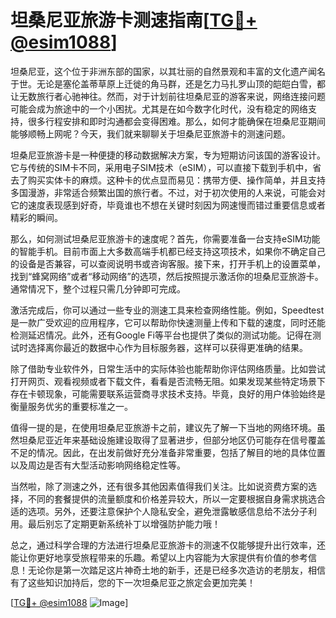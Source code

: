 # 坦桑尼亚旅游卡测速指南[[TG💪+ @esim1088](https://t.me/s/esim1088)]

坦桑尼亚，这个位于非洲东部的国家，以其壮丽的自然景观和丰富的文化遗产闻名于世。无论是塞伦盖蒂草原上迁徙的角马群，还是乞力马扎罗山顶的皑皑白雪，都让无数旅行者心驰神往。然而，对于计划前往坦桑尼亚的游客来说，网络连接问题可能会成为旅途中的一个小困扰。尤其是在如今数字化时代，没有稳定的网络支持，很多行程安排和即时沟通都会变得困难。那么，如何才能确保在坦桑尼亚期间能够顺畅上网呢？今天，我们就来聊聊关于坦桑尼亚旅游卡的测速问题。

坦桑尼亚旅游卡是一种便捷的移动数据解决方案，专为短期访问该国的游客设计。它与传统的SIM卡不同，采用电子SIM技术（eSIM），可以直接下载到手机中，省去了购买实体卡的麻烦。这种卡的优点显而易见：携带方便、操作简单，并且支持多国漫游，非常适合频繁出国的旅行者。不过，对于初次使用的人来说，可能会对它的速度表现感到好奇，毕竟谁也不想在关键时刻因为网速慢而错过重要信息或者精彩的瞬间。

那么，如何测试坦桑尼亚旅游卡的速度呢？首先，你需要准备一台支持eSIM功能的智能手机。目前市面上大多数高端手机都已经支持这项技术，如果你不确定自己的设备是否兼容，可以查阅说明书或咨询客服。接下来，打开手机上的设置菜单，找到“蜂窝网络”或者“移动网络”的选项，然后按照提示激活你的坦桑尼亚旅游卡。通常情况下，整个过程只需几分钟即可完成。

激活完成后，你可以通过一些专业的测速工具来检查网络性能。例如，Speedtest是一款广受欢迎的应用程序，它可以帮助你快速测量上传和下载的速度，同时还能检测延迟情况。此外，还有Google Fi等平台也提供了类似的测试功能。记得在测试时选择离你最近的数据中心作为目标服务器，这样可以获得更准确的结果。

除了借助专业软件外，日常生活中的实际体验也能帮助你评估网络质量。比如尝试打开网页、观看视频或者下载文件，看看是否流畅无阻。如果发现某些特定场景下存在卡顿现象，可能需要联系运营商寻求技术支持。毕竟，良好的用户体验始终是衡量服务优劣的重要标准之一。

值得一提的是，在使用坦桑尼亚旅游卡之前，建议先了解一下当地的网络环境。虽然坦桑尼亚近年来基础设施建设取得了显著进步，但部分地区仍可能存在信号覆盖不足的情况。因此，在出发前做好充分准备非常重要，包括了解目的地的具体位置以及周边是否有大型活动影响网络稳定性等。

当然啦，除了测速之外，还有很多其他因素值得我们关注。比如说资费方案的选择，不同的套餐提供的流量额度和价格差异较大，所以一定要根据自身需求挑选合适的选项。另外，还要注意保护个人隐私安全，避免泄露敏感信息给不法分子利用。最后别忘了定期更新系统补丁以增强防护能力哦！

总之，通过科学合理的方法进行坦桑尼亚旅游卡的测速不仅能够提升出行效率，还能让你更好地享受旅程带来的乐趣。希望以上内容能为大家提供有价值的参考信息！无论你是第一次踏足这片神奇土地的新手，还是已经多次造访的老朋友，相信有了这些知识加持后，您的下一次坦桑尼亚之旅定会更加完美！

[[TG💪+ @esim1088](https://t.me/s/esim1088) ![Image](https://i.postimg.cc/4NQfJmqS/Snipaste-2025-05-13-00-14-12.png)]